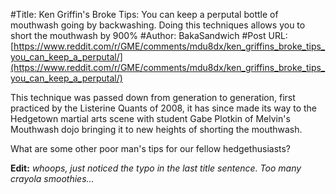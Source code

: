 #Title: Ken Griffin's Broke Tips: You can keep a perputal bottle of mouthwash going by backwashing. Doing this techniques allows you to short the mouthwash by 900%
#Author: BakaSandwich
#Post URL: [https://www.reddit.com/r/GME/comments/mdu8dx/ken_griffins_broke_tips_you_can_keep_a_perputal/](https://www.reddit.com/r/GME/comments/mdu8dx/ken_griffins_broke_tips_you_can_keep_a_perputal/)


This technique was passed down from generation to generation, first practiced by the Listerine Quants of 2008, it has since made its way to the Hedgetown martial arts scene with student Gabe Plotkin of Melvin's Mouthwash dojo bringing it to new heights of shorting the mouthwash.


What are some other poor man's tips for our fellow hedgethusiasts?

**Edit:** *whoops, just noticed the typo in the last title sentence. Too many crayola smoothies...*